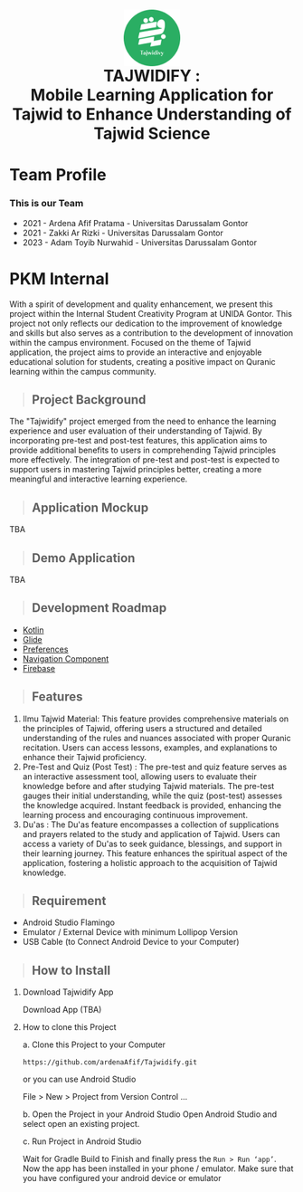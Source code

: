 <h1 align="center">
  <img align="center" src="https://github.com/ardenaAfif/Tajwidify/blob/master/app/src/main/res/drawable/logo_bulet.png"  width="100"></img>
<br>
TAJWIDIFY : <br>
  Mobile Learning Application for Tajwid to Enhance Understanding of Tajwid Science
</h1>

# Team Profile

### This is our Team

* 2021 - Ardena Afif Pratama - Universitas Darussalam Gontor
* 2021 - Zakki Ar Rizki - Universitas Darussalam Gontor
* 2023 - Adam Toyib Nurwahid - Universitas Darussalam Gontor

# PKM Internal
With a spirit of development and quality enhancement, we present this project within the Internal Student Creativity Program at UNIDA Gontor. This project not only reflects our dedication to the improvement of knowledge and skills but also serves as a contribution to the development of innovation within the campus environment. Focused on the theme of Tajwid application, the project aims to provide an interactive and enjoyable educational solution for students, creating a positive impact on Quranic learning within the campus community.

> ## Project Background
The "Tajwidify" project emerged from the need to enhance the learning experience and user evaluation of their understanding of Tajwid. By incorporating pre-test and post-test features, this application aims to provide additional benefits to users in comprehending Tajwid principles more effectively. The integration of pre-test and post-test is expected to support users in mastering Tajwid principles better, creating a more meaningful and interactive learning experience.

> ## Application Mockup
TBA

> ## Demo Application
<!-- ![Demo App](images/Demo.gif) -->
TBA
<!-- <img src="images/Demo.gif" alt="Alt Text" width="200" /> -->

> ## Development Roadmap
- [Kotlin](https://kotlinlang.org/)
- [Glide](https://github.com/bumptech/glide)
- [Preferences](https://developer.android.com/reference/android/preference/Preference)
- [Navigation Component](https://developer.android.com/guide/navigation/navigation-getting-started)
- [Firebase](https://firebase.google.com/?hl=id)

  
> ## Features
1. Ilmu Tajwid Material: This feature provides comprehensive materials on the principles of Tajwid, offering users a structured and detailed understanding of the rules and nuances associated with proper Quranic recitation. Users can access lessons, examples, and explanations to enhance their Tajwid proficiency.
2. Pre-Test and Quiz (Post Test) : The pre-test and quiz feature serves as an interactive assessment tool, allowing users to evaluate their knowledge before and after studying Tajwid materials. The pre-test gauges their initial understanding, while the quiz (post-test) assesses the knowledge acquired. Instant feedback is provided, enhancing the learning process and encouraging continuous improvement.
3. Du'as : The Du'as feature encompasses a collection of supplications and prayers related to the study and application of Tajwid. Users can access a variety of Du'as to seek guidance, blessings, and support in their learning journey. This feature enhances the spiritual aspect of the application, fostering a holistic approach to the acquisition of Tajwid knowledge.

> ## Requirement
* Android Studio Flamingo
* Emulator / External Device with minimum Lollipop Version
* USB Cable (to Connect Android Device to your Computer)


> ## How to Install
1. Download Tajwidify App

    Download App (TBA)

2. How to clone this Project

   a. Clone this Project to your Computer
   ```
   https://github.com/ardenaAfif/Tajwidify.git
   ```

   or you can use Android Studio 

   File > New > Project from Version Control ...

   b. Open the Project in your Android Studio
   Open Android Studio and select open an existing project.

   c. Run Project in Android Studio
  
   Wait for Gradle Build to Finish and finally press the `Run > Run ‘app’`. Now the app has been installed in your phone / emulator. Make sure that you have configured your android device or emulator 
